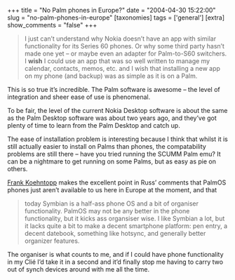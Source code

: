 +++
title = "No Palm phones in Europe?"
date = "2004-04-30 15:22:00"
slug = "no-palm-phones-in-europe"
[taxonomies]
tags = ['general']
[extra]
show_comments = "false"
+++

> I just can’t understand why Nokia doesn’t have an app with similar functionality for its Series 60 phones. Or why some third party hasn’t made one yet – or maybe even an adapter for Palm-to-S60 switchers. I **wish** I could use an app that was so well written to manage my calendar, contacts, memos, etc. and I wish that installing a new app on my phone (and backup) was as simple as it is on a Palm.

This is so true it’s incredible. The Palm software is awesome – the level of integration and sheer ease of use is phenomenal.

To be fair, the level of the current Nokia Desktop software is about the same as the Palm Desktop software was about two years ago, and they’ve got plenty of time to learn from the Palm Desktop and catch up.

The ease of installation problem is interesting because I think that whilst it is still actually easier to install on Palms than phones, the compatability problems are still there – have you tried running the SCUMM Palm emu? It can be a nightmare to get running on some Palms, but as easy as pie on others.

[Frank Koehntopp](http://www.gadgetguy.de/) makes the excellent point in Russ’ comments that PalmOS phones just aren’t available to us here in Europe at the moment, and that

> today Symbian is a half-ass phone OS and a bit of organiser functionality. PalmOS may not be any better in the phone functionality, but it kicks ass organsiser wise. I like Symbian a lot, but it lacks quite a bit to make a decent smartphone platform: pen entry, a decent datebook, something like hotsync, and generally better organizer features.

The organiser is what counts to me, and if I could have phone functionality in my Clié I’d take it in a second and it’d finally stop me having to carry two out of synch devices around with me all the time.
